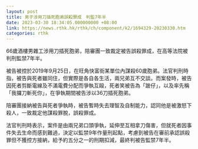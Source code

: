 ```yaml
---
layout: post
title: 男子涉用刀插死胞弟誤殺罪成　判監7年半
date: 2023-03-30 18:34:05.000000000 +08:00
link: https://news.rthk.hk/rthk/ch/component/k2/1694329-20230330.htm
categories: rthk
---
```


66歲酒樓男雜工涉用刀插死胞弟，陪審團一致裁定被告誤殺罪成，在高等法院被判刑監禁7年半。

被告被控於2019年9月25日，在旺角快富街某單位內謀殺60歲胞弟。法官判刑時指，被告與死者雖同住，但實際是各自各生活，兩兄弟互不交談。而案發時，被告因死者剪斷電線及不滿電費分配而爭執互毆，死者笑被告為「跛仔」，以及率先稱「我攞刀斬死你」，在爭執期間被告涉以36刀插死胞弟。

陪審團接納被告與死者爭執時，被告暫時失去理智及自制能力，認同他是被激怒下殺人，一致裁定他謀殺罪脫，誤殺罪成。

法官判刑時表示，案件是由兩兄弟口頭爭執，延伸至互相拿刀傷害，但就死者因事件失去生命而感到難過，決定以監禁9年作量刑起點，考慮到被告在審前承認誤殺罪但不獲控方接納，給予約五分之一的刑期扣減，最終判被告監禁7年半。
